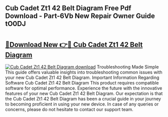 ## Cub Cadet Zt1 42 Belt Diagram Free Pdf Download - Part-6Vb New Repair Owner Guide tO0DJ

# <h2><a href="http://dflr34k.blite.top/?on=Cub+Cadet+Zt1+42+Belt+Diagram">🔗Download New 👉🔴 Cub Cadet Zt1 42 Belt Diagram</a></h2>

[![Cub Cadet Zt1 42 Belt Diagram download](https://i.imgur.com/lujVjoI.png)](http://dflr34k.blite.top/?on=Cub+Cadet+Zt1+42+Belt+Diagram)
Troubleshooting Made Simple This guide offers valuable insights into troubleshooting common issues with your new Cub Cadet Zt1 42 Belt Diagram. Important Information Regarding Software Cub Cadet Zt1 42 Belt Diagram This product requires compatible software for optimal performance. Experience the future with the innovative features of your new Cub Cadet Zt1 42 Belt Diagram. Our expectation is that the Cub Cadet Zt1 42 Belt Diagram has been a crucial guide in your journey to becoming proficient in using your new device. In case of any queries or concerns, please do not hesitate to contact our support team.
